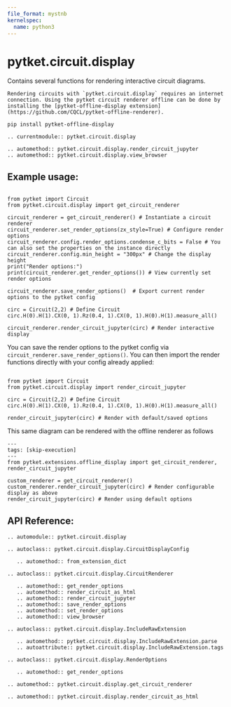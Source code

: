 ```yaml
---
file_format: mystnb
kernelspec:
  name: python3
---
```

# pytket.circuit.display

Contains several functions for rendering interactive circuit diagrams.

```{note}
Rendering circuits with `pytket.circuit.display` requires an internet connection. Using the pytket circuit renderer offline can be done by installing the [pytket-offline-display extension](https://github.com/CQCL/pytket-offline-renderer).
```

```
pip install pytket-offline-display
```

```{eval-rst}
.. currentmodule:: pytket.circuit.display

.. automethod:: pytket.circuit.display.render_circuit_jupyter
.. automethod:: pytket.circuit.display.view_browser
```

## Example usage:

```{code-cell} ipython3

from pytket import Circuit
from pytket.circuit.display import get_circuit_renderer

circuit_renderer = get_circuit_renderer() # Instantiate a circuit renderer
circuit_renderer.set_render_options(zx_style=True) # Configure render options
circuit_renderer.config.render_options.condense_c_bits = False # You can also set the properties on the instance directly
circuit_renderer.config.min_height = "300px" # Change the display height
print("Render options:")
print(circuit_renderer.get_render_options()) # View currently set render options

circuit_renderer.save_render_options()  # Export current render options to the pytket config

circ = Circuit(2,2) # Define Circuit
circ.H(0).H(1).CX(0, 1).Rz(0.4, 1).CX(0, 1).H(0).H(1).measure_all()

circuit_renderer.render_circuit_jupyter(circ) # Render interactive display
```

You can save the render options to the pytket config via `circuit_renderer.save_render_options()`.
You can then import the render functions directly with your config already applied:

```{code-cell} ipython3

from pytket import Circuit
from pytket.circuit.display import render_circuit_jupyter

circ = Circuit(2,2) # Define Circuit
circ.H(0).H(1).CX(0, 1).Rz(0.4, 1).CX(0, 1).H(0).H(1).measure_all()

render_circuit_jupyter(circ) # Render with default/saved options
```

This same diagram can be rendered with the offline renderer as follows

```{code-cell} ipython3
---
tags: [skip-execution]
---
from pytket.extensions.offline_display import get_circuit_renderer, render_circuit_jupyter

custom_renderer = get_circuit_renderer()
custom_renderer.render_circuit_jupyter(circ) # Render configurable display as above
render_circuit_jupyter(circ) # Render using default options
```

## API Reference:

```{eval-rst}
.. automodule:: pytket.circuit.display

.. autoclass:: pytket.circuit.display.CircuitDisplayConfig

   .. automethod:: from_extension_dict

.. autoclass:: pytket.circuit.display.CircuitRenderer

   .. automethod:: get_render_options
   .. automethod:: render_circuit_as_html
   .. automethod:: render_circuit_jupyter
   .. automethod:: save_render_options
   .. automethod:: set_render_options
   .. automethod:: view_browser

.. autoclass:: pytket.circuit.display.IncludeRawExtension

   .. automethod:: pytket.circuit.display.IncludeRawExtension.parse
   .. autoattribute:: pytket.circuit.display.IncludeRawExtension.tags

.. autoclass:: pytket.circuit.display.RenderOptions

   .. automethod:: get_render_options

.. automethod:: pytket.circuit.display.get_circuit_renderer

.. automethod:: pytket.circuit.display.render_circuit_as_html
```

